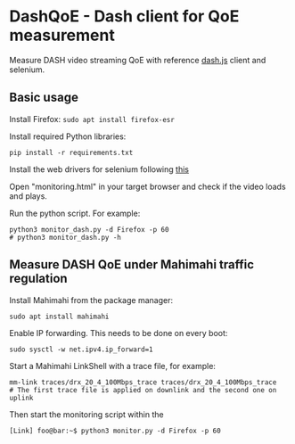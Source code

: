 # DashQoE - Dash client for QoE measurement

Measure DASH video streaming QoE with reference [dash.js](https://github.com/Dash-Industry-Forum/dash.js/) client and selenium.

## Basic usage

Install Firefox: `sudo apt install firefox-esr`

Install required Python libraries: 

```
pip install -r requirements.txt
```

Install the web drivers for selenium following [this](https://github.com/SeleniumHQ/selenium/blob/trunk/py/docs/source/index.rst)

Open "monitoring.html" in your target browser and check if the video loads and plays.

Run the python script. For example:
```
python3 monitor_dash.py -d Firefox -p 60
# python3 monitor_dash.py -h
```

## Measure DASH QoE under Mahimahi traffic regulation

Install Mahimahi from the package manager:
```
sudo apt install mahimahi
```

Enable IP forwarding. This needs to be done on every boot:
```
sudo sysctl -w net.ipv4.ip_forward=1
```

Start a Mahimahi LinkShell with a trace file, for example: 
```
mm-link traces/drx_20_4_100Mbps_trace traces/drx_20_4_100Mbps_trace    # The first trace file is applied on downlink and the second one on uplink
```

Then start the monitoring script within the 
```
[Link] foo@bar:~$ python3 monitor.py -d Firefox -p 60
```